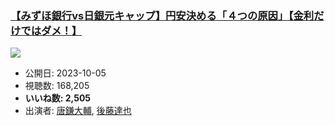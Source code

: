 ### [【みずほ銀行vs日銀元キャップ】円安決める「４つの原因」【金利だけではダメ！】](https://www.youtube.com/watch?v=HpkZbkCwfD4)
[![](https://img.youtube.com/vi/HpkZbkCwfD4/sddefault.jpg)](https://www.youtube.com/watch?v=HpkZbkCwfD4)
-   公開日: 2023-10-05
-   視聴数: 168,205
-   **いいね数: 2,505**
-   出演者: [唐鎌大輔](/rehacq_fan/people/唐鎌大輔 "wikilink"), [後藤達也](/rehacq_fan/people/後藤達也 "wikilink")
